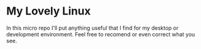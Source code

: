# My Lovely Linux
In this micro repo I'll put anything useful that I find for my desktop or development environment.
Feel free to recomend or even correct what you see.
